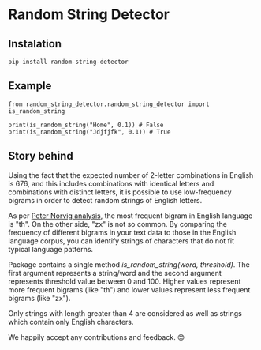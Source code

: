 # Random String Detector
## Instalation
```
pip install random-string-detector
```

## Example
```
from random_string_detector.random_string_detector import is_random_string

print(is_random_string("Home", 0.1)) # False
print(is_random_string("Jdjfjfk", 0.1)) # True
```

## Story behind
Using the fact that the expected number of 2-letter combinations in English is 676, 
and this includes combinations with identical letters and combinations with distinct letters, 
it is possible to use low-frequency bigrams in order to detect random strings of English letters.

As per [Peter Norvig analysis](http://norvig.com/mayzner.html), the most frequent bigram in English language is "th". 
On the other side, "zx" is not so common. 
By comparing the frequency of different bigrams in your text data to those in the English language corpus, 
you can identify strings of characters that do not fit typical language patterns.

Package contains a single method _is_random_string(word, threshold)_. 
The first argument represents a string/word 
and the second argument represents threshold value between 0 and 100. 
Higher values represent more frequent bigrams (like "th") and lower 
values represent less frequent bigrams (like "zx").

Only strings with length greater than 4 are considered as well as strings which contain only English characters.


We happily accept any contributions and feedback. 😊